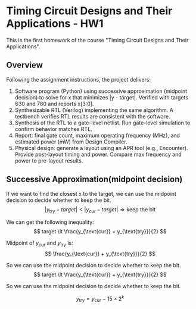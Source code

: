 # Timing Circuit Designs and Their Applications - HW1
This is the first homework of the course "Timing Circuit Designs and Their Applications".

## Overview
Following the assignment instructions, the project delivers:

1. Software program (Python) using successive approximation (midpoint decision) to solve for x that minimizes |y - target|. Verified with targets 630 and 780 and reports x[3:0].
2. Synthesizable RTL (Verilog) implementing the same algorithm. A testbench verifies RTL results are consistent with the software.
3. Synthesis of the RTL to a gate-level netlist. Run gate-level simulation to confirm behavior matches RTL.
4. Report: final gate count, maximum operating frequency (MHz), and estimated power (mW) from Design Compiler.
5. Physical design: generate a layout using an APR tool (e.g., Encounter). Provide post-layout timing and power. Compare max frequency and power to pre-layout results.

## Successive Approximation(midpoint decision)
If we want to find the closest x to the target, we can use the midpoint decision to decide whether to keep the bit.
$$
|y_{\text{try}} - target| < |y_{\text{cur}} - target| \Rightarrow \text{keep the bit}
$$

We can get the following inequality:
$$
target \lt \frac{y_{\text{cur}} + y_{\text{try}}}{2}
$$

Midpoint of $y_{\text{cur}}$ and $y_{\text{try}}$ is:
$$
\frac{y_{\text{cur}} + y_{\text{try}}}{2}
$$

So we can use the midpoint decision to decide whether to keep the bit.
$$
target \lt \frac{y_{\text{cur}} + y_{\text{try}}}{2}
$$

So we can use the midpoint decision to decide whether to keep the bit.

$$
y_{\text{try}} = y_{\text{cur}} - 15 \times 2^k
$$

